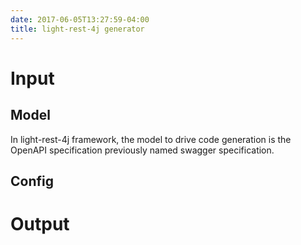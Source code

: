 ```yaml
---
date: 2017-06-05T13:27:59-04:00
title: light-rest-4j generator
---
```


# Input

## Model

In light-rest-4j framework, the model to drive code generation is the OpenAPI specification
previously named swagger specification. 

## Config


# Output

